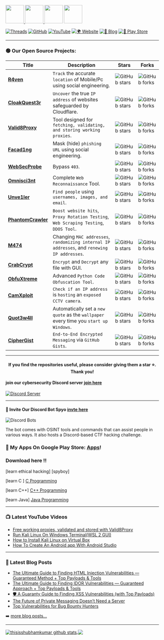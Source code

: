 <div id="connect">
  <a href="https://spyboy.in/twitter">
    <img src="https://user-images.githubusercontent.com/63473496/212667318-969259c1-f51a-47a4-a3e3-8675138bdcec.gif" height="60" width= auto>
  </a>
  <a href="https://www.linkedin.com/in/ohitsspyboy/">
    <img src="https://user-images.githubusercontent.com/63473496/212667680-1ccf7d0a-9f59-4be5-a2d0-b07effb04b6c.gif" height="60" width= auto>
  </a>
  <a href="https://www.instagram.com/ohitsspyboy/"><img src="https://user-images.githubusercontent.com/63473496/212668023-3f7aa65f-2a55-44f4-bc11-e1e7fea26cab.gif" height="60" width="auto"></a>
  <a href="https://discord.gg/ZChEmMwE8d">
    <img src="https://user-images.githubusercontent.com/63473496/212670527-afccf7ca-4dfc-4f4c-bf91-19287be8a679.gif" height="60" width="auto">
  </a>
</div>

[![Threads](https://img.shields.io/badge/Threads-%23E4405F.svg?&style=for-the-badge&logo=threads&logoColor=white)](https://www.threads.net/@ohitsspyboy)
[![GitHub](https://img.shields.io/badge/GitHub-%23181717.svg?&style=for-the-badge&logo=github&logoColor=white)](https://github.com/spyboy-productions)
[![YouTube](https://img.shields.io/badge/YouTube-%23FF0000.svg?&style=for-the-badge&logo=youtube&logoColor=white)](https://www.youtube.com/@itisspyboy)
[![🌍 Website](https://img.shields.io/badge/Website-000000?style=for-the-badge&logo=Google-Chrome&logoColor=white)](https://spyboy.in/)
[![📝 Blog](https://img.shields.io/badge/Blog-21759B?style=for-the-badge&logo=wordpress&logoColor=white)](https://spyboy.blog/)
[![📱 Play Store](https://img.shields.io/badge/PlayStore-34A853?style=for-the-badge&logo=google-play&logoColor=white)](https://play.google.com/store/apps/dev?id=6188034454598466210)

---

### 🟢 Our Open Source Projects:

| Title | Description | Stars | Forks |
|-------|------------|-------|-------|
| [**R4ven**](https://github.com/spyboy-productions/r4ven) | `Track` the accurate `location` of Mobile/Pc using social engineering. | ![GitHub stars](https://img.shields.io/github/stars/spyboy-productions/r4ven?style=social) | ![GitHub forks](https://img.shields.io/github/forks/spyboy-productions/r4ven?style=social) |
| [**CloakQuest3r**](https://github.com/spyboy-productions/CloakQuest3r) | `Uncover` the true `IP address` of websites safeguarded by Cloudflare. | ![GitHub stars](https://img.shields.io/github/stars/spyboy-productions/CloakQuest3r?style=social) | ![GitHub forks](https://img.shields.io/github/forks/spyboy-productions/CloakQuest3r?style=social) |
| [**Valid8Proxy**](https://github.com/spyboy-productions/Valid8Proxy) | Tool designed for `fetching, validating, and storing working proxies`. | ![GitHub stars](https://img.shields.io/github/stars/spyboy-productions/Valid8Proxy?style=social) | ![GitHub forks](https://img.shields.io/github/forks/spyboy-productions/Valid8Proxy?style=social) |
| [**Facad1ng**](https://github.com/spyboy-productions/Facad1ng) | Mask (hide) `phishing URL` using social engineering. | ![GitHub stars](https://img.shields.io/github/stars/spyboy-productions/Facad1ng?style=social) | ![GitHub forks](https://img.shields.io/github/forks/spyboy-productions/Facad1ng?style=social) |
| [**WebSecProbe**](https://github.com/spyboy-productions/WebSecProbe) | Bypass `403`. | ![GitHub stars](https://img.shields.io/github/stars/spyboy-productions/WebSecProbe?style=social) | ![GitHub forks](https://img.shields.io/github/forks/spyboy-productions/WebSecProbe?style=social) |
| [**Omnisci3nt**](https://github.com/spyboy-productions/omnisci3nt) | Complete `Web Reconnaissance` Tool. | ![GitHub stars](https://img.shields.io/github/stars/spyboy-productions/omnisci3nt?style=social) | ![GitHub forks](https://img.shields.io/github/forks/spyboy-productions/omnisci3nt?style=social) |
| [**Unve1ler**](https://github.com/spyboy-productions/unve1ler) | `Find people` using `usernames, images, and email`. | ![GitHub stars](https://img.shields.io/github/stars/spyboy-productions/unve1ler?style=social) | ![GitHub forks](https://img.shields.io/github/forks/spyboy-productions/unve1ler?style=social) |
| [**PhantomCrawler**](https://github.com/spyboy-productions/PhantomCrawler) | `Boost website hits`, `Proxy Rotation Testing`, `Web Scraping Testing`, `DDOS Tool`. | ![GitHub stars](https://img.shields.io/github/stars/spyboy-productions/PhantomCrawler?style=social) | ![GitHub forks](https://img.shields.io/github/forks/spyboy-productions/PhantomCrawler?style=social) |
| [**M474**](https://github.com/spyboy-productions/M474) | Changing `MAC addresses`, `randomizing internal IP addresses`, and `renewing IP addresses`. | ![GitHub stars](https://img.shields.io/github/stars/spyboy-productions/M474?style=social) | ![GitHub forks](https://img.shields.io/github/forks/spyboy-productions/M474?style=social) |
| [**CrabCrypt**](https://github.com/spyboy-productions/CrabCrypt) | `Encrypt` and `Decrypt` any file with GUI. | ![GitHub stars](https://img.shields.io/github/stars/spyboy-productions/CrabCrypt?style=social) | ![GitHub forks](https://img.shields.io/github/forks/spyboy-productions/CrabCrypt?style=social) |
| [**ObfuXtreme**](https://github.com/spyboy-productions/ObfuXtreme) | Advanced `Python Code` `Obfuscation Tool`. | ![GitHub stars](https://img.shields.io/github/stars/spyboy-productions/ObfuXtreme?style=social) | ![GitHub forks](https://img.shields.io/github/forks/spyboy-productions/ObfuXtreme?style=social) |
| [**CamXploit**](https://github.com/spyboy-productions/CamXploit) | `Check if an IP address` is `hosting` an `exposed CCTV camera`. | ![GitHub stars](https://img.shields.io/github/stars/spyboy-productions/CamXploit?style=social) | ![GitHub forks](https://img.shields.io/github/forks/spyboy-productions/CamXploit?style=social) |
| [**Quot3w4ll**](https://github.com/spyboy-productions/Quot3w4ll) | Automatically set a `new quote` as the `wallpaper` every time you `start up` `Windows`. | ![GitHub stars](https://img.shields.io/github/stars/spyboy-productions/Quot3w4ll?style=social) | ![GitHub forks](https://img.shields.io/github/forks/spyboy-productions/Quot3w4ll?style=social) |
| [**CipherGist**](https://github.com/spyboy-productions/CipherGist) | `End-to-End Encrypted Messaging` via `GitHub Gists`. | ![GitHub stars](https://img.shields.io/github/stars/spyboy-productions/CipherGist?style=social) | ![GitHub forks](https://img.shields.io/github/forks/spyboy-productions/CipherGist?style=social) |
---

<h4 align="center">If you find the repositories useful, please consider giving them a star ⭐️. Thank you!<h4/>

#### join our cybersecurity Discord server [join here](https://discord.gg/ZChEmMwE8d)
[![Discord Server](https://discord.com/api/guilds/726495265330298973/embed.png)](https://discord.gg/ZChEmMwE8d)

---

#### 🤖 Invite Our Discord Bot Spyo [invte here](https://top.gg/bot/877644741339144244)

![Discord Bots](https://top.gg/api/widget/877644741339144244.svg)

The bot comes with OSINT tools and commands that can assist people in various ways. It also hosts a Discord-based CTF hacking challenge.

### 🔭 My Apps On Google Play Store: [Apps][MyApps]!

### Download here !!
[learn ethical hacking] [spyboy]

[learn C ] [C Programming]

[learn C++] [C++ Programming]

[learn Java] [Java Programming]

---

### 📺 Latest YouTube Videos

<!-- YOUTUBE:START -->
- [Free working proxies, validated and stored with Valid8Proxy](https://www.youtube.com/watch?v=FWFFAbgC8Bo)
- [Run Kali Linux On Windows Terminal&lpar;WSL 2 GUI&rpar;](https://www.youtube.com/watch?v=G-gloEc-vLI)
- [How to Install Kali Linux on Virtual Box](https://www.youtube.com/watch?v=LwWlrbnLQIk)
- [How To Create An Android app With Android Studio](https://www.youtube.com/watch?v=xiXVBtBFnqQ)
<!-- YOUTUBE:END -->


---

### 📕 Latest Blog Posts

<!-- BLOG-POST-LIST:START -->
- [The Ultimate Guide to Finding HTML Injection Vulnerabilities — Guaranteed Method + Top Payloads &amp; Tools](https://spyboy.blog/2025/04/26/the-ultimate-guide-to-finding-html-injection-vulnerabilities-guaranteed-method-top-payloads-tools/)
- [The Ultimate Guide to Finding IDOR Vulnerabilities — Guaranteed Approach + Top Payloads &amp; Tools](https://spyboy.blog/2025/04/24/the-ultimate-guide-to-finding-idor-vulnerabilities-guaranteed-approach-top-payloads-tools/)
- [🛡️ A Guaranty Guide to Finding XSS Vulnerabilities &lpar;with Top Payloads&rpar;](https://spyboy.blog/2025/04/22/%f0%9f%9b%a1%ef%b8%8f-a-guaranty-guide-to-finding-xss-vulnerabilities-with-top-payloads/)
- [The Future of Private Messaging Doesn’t Need a Server](https://spyboy.blog/2025/04/14/the-future-of-private-messaging-doesnt-need-a-server/)
- [Top Vulnerabilities for Bug Bounty Hunters](https://spyboy.blog/2025/04/12/top-vulnerabilities-for-bug-bounty-hunters/)
<!-- BLOG-POST-LIST:END -->

➡️ [more blog posts...](https://spyboy.blog/)

---

<a href="https://spyboy.blog/">
  <img align="center" src="https://github-readme-stats.anuraghazra1.vercel.app/api?username=thisisshubhamkumar&show_icons=true&include_all_commits=true&theme=material-palenight" alt="thisisshubhamkumar github stats" />
</a>
<a href="https://spyboy.blog/">
  <!-- Change the `github-readme-stats.anuraghazra1.vercel.app` to `github-readme-stats.vercel.app`  -->
  <img align="center" src="https://github-readme-stats.anuraghazra1.vercel.app/api/top-langs/?username=thisisshubhamkumar&layout=compact&theme=material-palenight" />
</a>

[Discord]: https://discord.gg/ZChEmMwE8d
[website]: https://spyboy.blog/
[twitter]: https://twitter.com/shubhamkumar__
[youtube]: https://www.youtube.com/channel/UCEhncXKkZ2mFOcP-HOrL_KQ?view_as=subscriber
[MyApps]: https://play.google.com/store/apps/dev?id=6188034454598466210
[C Programming]: https://play.google.com/store/apps/details?id=com.spyboy.cprogramming&pcampaignid=MKT-Other-global-all-co-prtnr-py-PartBadge-Mar2515-1
[C++ Programming]: https://play.google.com/store/apps/details?id=com.spyboy.cplusplusprogramming&pcampaignid=MKT-Other-global-all-co-prtnr-py-PartBadge-Mar2515-1
[Java Programming]: https://play.google.com/store/apps/details?id=com.spyboy.javaprogramming&pcampaignid=MKT-Other-global-all-co-prtnr-py-PartBadge-Mar2515-1
